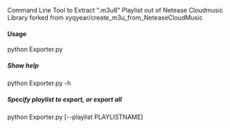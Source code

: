 Command Line Tool to Extract ".m3u8" Playlist out of Netease Cloudmusic Library
forked from xyqyear/create_m3u_from_NeteaseCloudMusic

#### Usage
python Exporter.py
##### Show help
python Exporter.py -h
##### Specify playlist to export, or export all
python Exporter.py [--playlist PLAYLISTNAME]